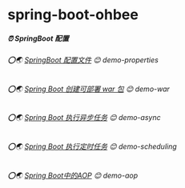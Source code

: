 # spring-boot-ohbee
##### ⏰ SpringBoot 配置
###### ⭕🌏  <a  target="_blank" href="https://www.ohbee.cn/ArticleDetails/148">SpringBoot 配置文件</a> 😊 demo-properties
###### ⭕🌏  <a  target="_blank" href="https://www.ohbee.cn/ArticleDetails/150">Spring Boot 创建可部署 war 包</a>  😊 demo-war
###### ⭕🌏  <a  target="_blank" href="https://www.ohbee.cn/ArticleDetails/151">Spring Boot 执行异步任务</a>  😊 demo-async
###### ⭕🌏  <a  target="_blank" href="https://www.ohbee.cn/ArticleDetails/152">Spring Boot 执行定时任务</a>  😊 demo-scheduling
###### ⭕🌏  <a  target="_blank" href="https://www.ohbee.cn/ArticleDetails/153">Spring Boot中的AOP</a>  😊 demo-aop
